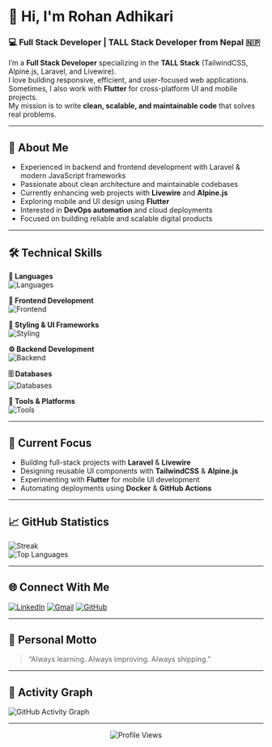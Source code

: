 # 👋 Hi, I'm **Rohan Adhikari**

### 💻 Full Stack Developer | TALL Stack Developer from Nepal 🇳🇵

I’m a **Full Stack Developer** specializing in the **TALL Stack** (TailwindCSS, Alpine.js, Laravel, and Livewire).  
I love building responsive, efficient, and user-focused web applications.  
Sometimes, I also work with **Flutter** for cross-platform UI and mobile projects.  
My mission is to write **clean, scalable, and maintainable code** that solves real problems.

---

## 🧠 About Me

- Experienced in backend and frontend development with Laravel & modern JavaScript frameworks  
- Passionate about clean architecture and maintainable codebases  
- Currently enhancing web projects with **Livewire** and **Alpine.js**  
- Exploring mobile and UI design using **Flutter**  
- Interested in **DevOps automation** and cloud deployments  
- Focused on building reliable and scalable digital products  

---

## 🛠️ Technical Skills

**💬 Languages**  
![Languages](https://skillicons.dev/icons?i=php,js,ts,python,kotlin,dart,cpp)

**🎨 Frontend Development**  
![Frontend](https://skillicons.dev/icons?i=react,alpinejs,flutter)

**💅 Styling & UI Frameworks**  
![Styling](https://skillicons.dev/icons?i=html,css,bootstrap,tailwind,materialui)

**⚙️ Backend Development**  
![Backend](https://skillicons.dev/icons?i=laravel,nodejs,express,django)

**🗄️ Databases**  
![Databases](https://skillicons.dev/icons?i=mysql,postgres,mongodb,redis)

**🧰 Tools & Platforms**  
![Tools](https://skillicons.dev/icons?i=git,github,githubactions,vscode,androidstudio,docker,firebase,linux,postman,cloudflare,bash)

---

## 🚀 Current Focus

- Building full-stack projects with **Laravel** & **Livewire**  
- Designing reusable UI components with **TailwindCSS** & **Alpine.js**  
- Experimenting with **Flutter** for mobile UI development  
- Automating deployments using **Docker** & **GitHub Actions**  

---

## 📈 GitHub Statistics

![Streak](https://github-readme-streak-stats.herokuapp.com/?user=rohanadhikari1&theme=tokyonight)  
![Top Languages](https://github-readme-stats.vercel.app/api/top-langs?username=rohanadhikari1&show_icons=true&theme=tokyonight&layout=compact)

---

## 🌐 Connect With Me

[![LinkedIn](https://img.shields.io/badge/LinkedIn-%230A66C2.svg?&style=for-the-badge&logo=linkedin&logoColor=white)](https://www.linkedin.com/in/rohanadhikari1)
[![Gmail](https://img.shields.io/badge/Gmail-D14836.svg?&style=for-the-badge&logo=gmail&logoColor=white)](mailto:official@rohanadhikari.com.np)
[![GitHub](https://img.shields.io/badge/GitHub-171515.svg?&style=for-the-badge&logo=github&logoColor=white)](https://github.com/rohanadhikari1)

---

## 💬 Personal Motto

> “Always learning. Always improving. Always shipping.”

---

## 🐍 Activity Graph

![GitHub Activity Graph](https://github-readme-activity-graph.vercel.app/graph?username=rohanadhikari1&bg_color=1a1b27&color=70a5fd&line=38bdae&point=ffffff&area=true&hide_border=true)

---

<p align="center">
  <img src="https://komarev.com/ghpvc/?username=rohanadhikari1&style=for-the-badge&color=blueviolet&label=Profile+Views" alt="Profile Views" />
</p>
